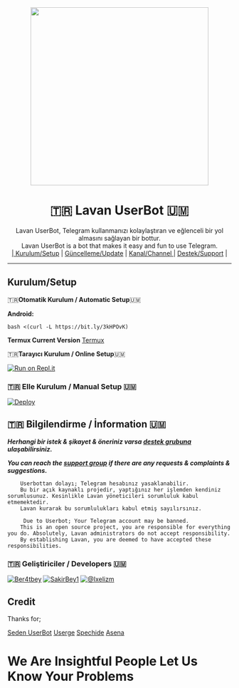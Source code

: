 
<div align="center">
  <img src="https://i.hizliresim.com/18kmwib.jpeg" width="400" height="400">
  <h1>🇹🇷 Lavan UserBot 🇺🇲</h1>
</div>
<p align="center">
    Lavan UserBot, Telegram kullanmanızı kolaylaştıran ve eğlenceli bir yol almasını sağlayan bir bottur. <br>
    Lavan UserBot is a bot that makes it easy and fun to use Telegram.
    <br>
        <a href="https://github.com/Ber4tbey/LavanUserBot/blob/master/README.md#kurulum/setup">| Kurulum/Setup</a> |
        <a href="https://github.com/Ber4tbey/LavanUserBot/wiki/G%C3%BCncelleme">Güncelleme/Update</a> |
        <a href="https://t.me/LavanUserBot">Kanal/Channel </a> |
        <a href="https://t.me/LavanSupport">Destek/Support</a> |
    <br>
</p>

----
## Kurulum/Setup
 🇹🇷**Otomatik Kurulum / Automatic Setup**🇺🇲

**Android:** 

`bash <(curl -L https://bit.ly/3kHPOvK)`

**Termux Current Version**
[Termux](https://www.dosya.tc/server37/d6ith3/Termux.apk.html)

🇹🇷**Tarayıcı Kurulum / Online Setup**🇺🇲

[![Run on Repl.it](https://repl.it/badge/github/Ber4tbey/Lavaninstaller)](https://repl.it/@Ber4tbey/Lavanuserbot)

### 🇹🇷 Elle Kurulum / Manual Setup 🇺🇲

[![Deploy](https://www.herokucdn.com/deploy/button.svg)](https://heroku.com/deploy?template=https://github.com/Ber4tbey/LavanUserBot)

## 🇹🇷 Bilgilendirme / İnformation 🇺🇲
***Herhangi bir istek & şikayet & öneriniz varsa [destek grubuna](https://t.me/LavanderSupport) ulaşabilirsiniz.***

***You can reach the [support group](https://t.me/LavanderSupport) if there are any requests & complaints & suggestions.***
```
    Userbottan dolayı; Telegram hesabınız yasaklanabilir.
    Bu bir açık kaynaklı projedir, yaptığınız her işlemden kendiniz sorumlusunuz. Kesinlikle Lavan yöneticileri sorumluluk kabul etmemektedir.
    Lavan kurarak bu sorumlulukları kabul etmiş sayılırsınız.
```

```
     Due to Userbot; Your Telegram account may be banned.
    This is an open source project, you are responsible for everything you do. Absolutely, Lavan administrators do not accept responsibility.
    By establishing Lavan, you are deemed to have accepted these responsibilities.
```

### 🇹🇷 Geliştiriciler / Developers 🇺🇲
  [![Ber4tbey](https://github.com/Ber4tbey.png?size=100)](https://github.com/Ber4tbey) [![SakirBey1](https://github.com/SakirBey1.png?size=100)](https://github.com/SakirBey1) [![@Ixelizm](https://github.com/ixelizm.png?size=100)](https://github.com/ixelizm)
  
  
  
  
 

## Credit
Thanks for;

[Seden UserBot](https://github.com/TeamDerUntergang/Telegram-UserBot)
[Userge](https://github.com/UsergeTeam/Userge)
[Spechide](https://github.com/Spechide)
[Asena](https://github.com/yusufusta/asenauserbot)

# We Are Insightful People Let Us Know Your Problems



